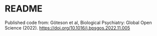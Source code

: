 # README

Published code from: Göteson et al, Biological Psychiatry: Global Open Science (2022). 
https://doi.org/10.1016/j.bpsgos.2022.11.005
